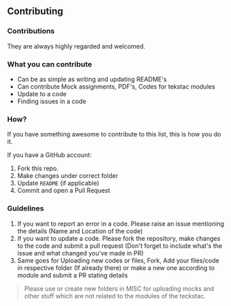 ## Contributing

### Contributions

They are always highly regarded and welcomed.

### What you can contribute

- Can be as simple as writing and updating README's
- Can contribute Mock assignments, PDF's, Codes for tekstac modules
- Update to a code
- Finding issues in a code

### How?

If you have something awesome to contribute to this list, this is how you do it.

If you have a GitHub account:

1. Fork this repo.
2. Make changes under correct folder
3. Update `README` (if applicable)
4. Commit and open a Pull Request

### Guidelines

1. If you want to report an error in a code. Please raise an issue mentioning the details (Name and Location of the code)
2. If you want to update a code. Please fork the repository, make changes to the code and submit a pull request (Don't forget to include what's the issue and what changed you've made in PR)
3. Same goes for Uploading new codes or files, Fork, Add your files/code in respective folder (If already there) or make a new one according to module and submit a PR stating details
> Please use or create new folders in MISC for uploading mocks and other stuff which are not related to the modules of the teckstac.  
